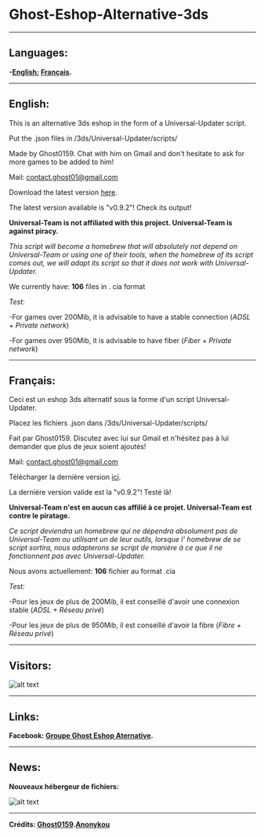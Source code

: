 # Ghost-Eshop-Alternative-3ds
_____________________________________________________________________________________________________________________
## Languages:
**-[English](https://github.com/Ghost0159/Ghost-Eshop-Alternative-3ds#english); [Français](https://github.com/Ghost0159/Ghost-Eshop-Alternative-3ds#fran%C3%A7ais).**
_____________________________________________________________________________________________________________________

## English:

 This is an alternative 3ds eshop in the form of a Universal-Updater script.

 Put the .json files in /3ds/Universal-Updater/scripts/

 Made by Ghost0159. Chat with him on Gmail and don't hesitate to ask for more games to be added to him!

 Mail: contact.ghost01@gmail.com

 Download the latest version [here](https://github.com/Ghost0159/Ghost-Eshop-Alternative-3ds/releases/tag/v0.9.2).

 The latest version available is "v0.9.2"! Check its output!

 **Universal-Team is not affiliated with this project. Universal-Team is against piracy.**
 
 *This script will become a homebrew that will absolutely not depend on Universal-Team or using one of their tools, when the homebrew of its script comes out, we will adapt its script so that it does not work with Universal-Updater.*
 
 We currently have: **106** files in . cia format

*Test:*

 -For games over 200Mib, it is advisable to have a stable connection (*ADSL + Private network*)

 -For games over 950Mib, it is advisable to have fiber (*Fiber + Private network*)

_____________________________________________________________________________________________________________________

## Français:

 Ceci est un eshop 3ds alternatif sous la forme d'un script Universal-Updater.

 Placez les fichiers .json dans /3ds/Universal-Updater/scripts/

 Fait par Ghost0159. Discutez avec lui sur Gmail et n'hésitez pas à lui demander que plus de jeux soient ajoutés!

 Mail: contact.ghost01@gmail.com

 Télécharger la dernière version [ici](https://github.com/Ghost0159/Ghost-Eshop-Alternative-3ds/releases/tag/v0.9.2).

 La derniére version valide est la "v0.9.2"! Testé là!

 **Universal-Team n'est en aucun cas affilié à ce projet. Universal-Team est contre le piratage.**
 
 *Ce script deviendra un homebrew qui ne dépendra absolument pas de Universal-Team ou utilisant un de leur outils, lorsque l' homebrew de se script sortira, nous adapterons se script de manière à ce que il ne fonctionnent pas avec Universal-Updater.*
 
 Nous avons actuellement: **106** fichier au format .cia

*Test:*

 -Pour les jeux de plus de 200Mib, il est conseillé d'avoir une connexion stable (*ADSL + Réseau privé*)

 -Pour les jeux de plus de 950Mib, il est conseillé d'avoir la fibre (*Fibre + Réseau privé*)

_____________________________________________________________________________________________________________________


## Visitors:

![alt text](https://github.com/Ghost0159/Ghost-Eshop-Alternative-3ds/blob/master/Ghost%20Eshop%20Alternative/Capture.PNG) 

_____________________________________________________________________________________________________________________

## Links:

**Facebook: [Groupe Ghost Eshop Aternative](https://www.facebook.com/groups/293898438606830).**
_____________________________________________________________________________________________________________________


## News:

**Nouveaux hébergeur de fichiers:**

![alt text](https://github.com/Ghost0159/Ghost-Eshop-Alternative-3ds/blob/master/Ghost%20Eshop%20Alternative/Nouvelle%20h%C3%A9bergeur.PNG)


_____________________________________________________________________________________________________________________

**Crédits: [Ghost0159](https://github.com/Ghost0159).[Anonykou](https://github.com/Anonyku)**
